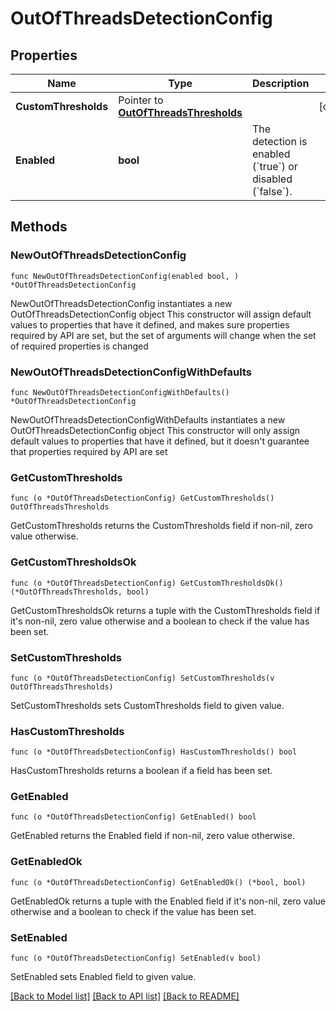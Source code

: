 # OutOfThreadsDetectionConfig

## Properties

Name | Type | Description | Notes
------------ | ------------- | ------------- | -------------
**CustomThresholds** | Pointer to [**OutOfThreadsThresholds**](OutOfThreadsThresholds.md) |  | [optional] 
**Enabled** | **bool** | The detection is enabled (&#x60;true&#x60;) or disabled (&#x60;false&#x60;). | 

## Methods

### NewOutOfThreadsDetectionConfig

`func NewOutOfThreadsDetectionConfig(enabled bool, ) *OutOfThreadsDetectionConfig`

NewOutOfThreadsDetectionConfig instantiates a new OutOfThreadsDetectionConfig object
This constructor will assign default values to properties that have it defined,
and makes sure properties required by API are set, but the set of arguments
will change when the set of required properties is changed

### NewOutOfThreadsDetectionConfigWithDefaults

`func NewOutOfThreadsDetectionConfigWithDefaults() *OutOfThreadsDetectionConfig`

NewOutOfThreadsDetectionConfigWithDefaults instantiates a new OutOfThreadsDetectionConfig object
This constructor will only assign default values to properties that have it defined,
but it doesn't guarantee that properties required by API are set

### GetCustomThresholds

`func (o *OutOfThreadsDetectionConfig) GetCustomThresholds() OutOfThreadsThresholds`

GetCustomThresholds returns the CustomThresholds field if non-nil, zero value otherwise.

### GetCustomThresholdsOk

`func (o *OutOfThreadsDetectionConfig) GetCustomThresholdsOk() (*OutOfThreadsThresholds, bool)`

GetCustomThresholdsOk returns a tuple with the CustomThresholds field if it's non-nil, zero value otherwise
and a boolean to check if the value has been set.

### SetCustomThresholds

`func (o *OutOfThreadsDetectionConfig) SetCustomThresholds(v OutOfThreadsThresholds)`

SetCustomThresholds sets CustomThresholds field to given value.

### HasCustomThresholds

`func (o *OutOfThreadsDetectionConfig) HasCustomThresholds() bool`

HasCustomThresholds returns a boolean if a field has been set.

### GetEnabled

`func (o *OutOfThreadsDetectionConfig) GetEnabled() bool`

GetEnabled returns the Enabled field if non-nil, zero value otherwise.

### GetEnabledOk

`func (o *OutOfThreadsDetectionConfig) GetEnabledOk() (*bool, bool)`

GetEnabledOk returns a tuple with the Enabled field if it's non-nil, zero value otherwise
and a boolean to check if the value has been set.

### SetEnabled

`func (o *OutOfThreadsDetectionConfig) SetEnabled(v bool)`

SetEnabled sets Enabled field to given value.



[[Back to Model list]](../README.md#documentation-for-models) [[Back to API list]](../README.md#documentation-for-api-endpoints) [[Back to README]](../README.md)


